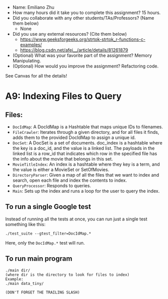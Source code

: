 - Name: Emiliano Zhu
- How many hours did it take you to complete this assignment? 15 hours.
- Did you collaborate with any other students/TAs/Professors? (Name them below)
  - None
- Did you use any external resources? (Cite them below)
  - https://www.geeksforgeeks.org/strtok-strtok_r-functions-c-examples/
  - https://blog.csdn.net/afei__/article/details/81261879
- (Optional) What was your favorite part of the assignment? Memory Manipulating.
- (Optional) How would you improve the assignment? Refactoring code.

See Canvas for all the details! 

# A9: Indexing Files to Query

## Files: 
* ```DocIdMap```: A DocIdMap is a Hashtable that maps unique IDs to filenames.
* ```FileCrawler```: Iterates through a given directory, and for all files it finds, adds them to the provided DocIdMap to assign a unique id.
* ```DocSet```: A DocSet is a set of documents. doc_index is a hashtable where the key is a doc_id, and the value is a linked list. The payloads in the linked list is a row_id that indicates which row in the specified file has the info about the movie that belongs in this set.
* ```MovieTitleIndex```: An index is a hashtable where they key is a term, and the value is either a MovieSet or SetOfMovies.
* ```DirectoryParser```: Given a map of all the files that we want to index and search, open each file and index the contents to index.
* ```QueryProcessor```: Responds to queries.
* ```Main```: Sets up the index and runs a loop for the user to query the index.

## To run a single Google test

Instead of running all the tests at once, you can run just a single test something like this: 

```
./test_suite --gtest_filter=DocIdMap.*
```

Here, only the ```DocIdMap.*``` test will run. 

## To run main program

```
./main dir/
(where dir is the directory to look for files to index)
Example:
./main data_tiny/

(DON'T FORGET THE TRAILING SLASH)
```